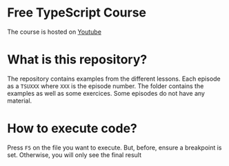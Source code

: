 # Free TypeScript Course

The course is hosted on [Youtube](https://www.youtube.com/playlist?list=PL0G2U2h80lgKXTQWuPpdcaZFSSm_eTvrA)


# What is this repository?
The repository contains examples from the different lessons. Each episode as a `TSUXXX` where `XXX` is the episode number. The folder contains the examples as well as some exercices. Some episodes do not have any material.

# How to execute code?
Press `F5` on the file you want to execute. But, before, ensure a breakpoint is set. Otherwise, you will only see the final result

